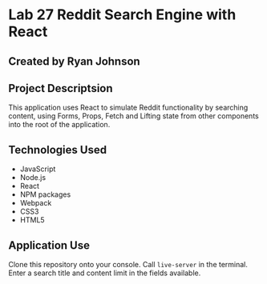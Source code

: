 # Lab 27 Reddit Search Engine with React

## Created by Ryan Johnson

## Project Descriptsion
This application uses React to simulate Reddit functionality by searching content, using Forms, Props, Fetch and Lifting state from other components into the root of the application.

## Technologies Used
* JavaScript
* Node.js
* React
* NPM packages
* Webpack
* CSS3
* HTML5

## Application Use
Clone this repository onto your console.
Call `live-server` in the terminal.
Enter a search title and content limit in the fields available.